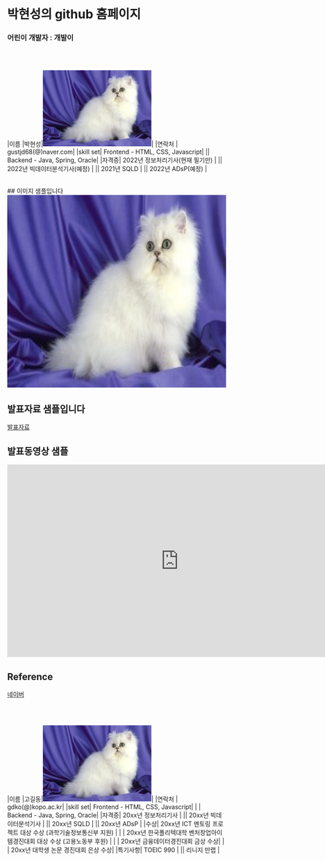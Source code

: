 # 박현성의 github 홈페이지
### 어린이 개발자 : 개발이
<br><br>

|이름 |박현성|![이미지](/image.jpg)|
|연락처 | gustjd68(@)naver.com|
|skill set| Frontend - HTML, CSS, Javascript|
|| Backend - Java, Spring, Oracle|
|자격증| 2022년 정보처리기사(현재 필기만) |
|| 2022년 빅데이터분석기사(예정) |
|| 2021년 SQLD |
|| 2022년 ADsP(예정) |


<br>
## 이미지 샘플입니다
<img width="788" height="443" src="image.jpg" /><br>

## 발표자료 샘플입니다
[발표자료](/sample.pptx) <br>

## 발표동영상 샘플
<iframe width="788" height="443" src="https://www.youtube.com/embed/UoB_VNIctcc" title="YouTube video player" frameborder="0" allow="accelerometer; autoplay; clipboard-write; encrypted-media; gyroscope; picture-in-picture" allowfullscreen></iframe><br>

## Reference
[네이버](https://www.naver.com/)


<br><br>

|이름 |고길동|![gdKO](/image.jpg)|
|연락처 | gdko(@)kopo.ac.kr|
|skill set| Frontend - HTML, CSS, Javascript|
| | Backend - Java, Spring, Oracle|
|자격증| 20xx년 정보처리기사 |
|| 20xx년 빅데이터분석기사 |
|| 20xx년 SQLD |
|| 20xx년 ADsP |
|수상| 20xx년 ICT 멘토링 프로젝트 대상 수상 (과학기술정보통신부 지원)  |
| | 20xx년 한국폴리텍대학 벤처창업아이템경진대회 대상 수상 (고용노동부 후원)  |
| | 20xx년 금융데이터경진대회 금상 수상|
| | 20xx년 대학생 논문 경진대회 은상 수상|
|특기사항|  TOEIC 990 |
||  리니지 만랩 |


